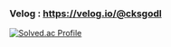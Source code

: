 ### Velog : https://velog.io/@cksgodl
[![Solved.ac Profile](http://mazassumnida.wtf/api/v2/generate_badge?boj=cksgodl)](https://solved.ac/cksgodl/)

<!--
![dlgocks1's github stats](https://github-readme-stats.vercel.app/api?username=dlgocks1&show_icons=true)
[![dlgocks1's github stats](https://github-readme-stats.vercel.app/api/top-langs/?username=dlgocks1&show_icons=true&hide_border=true&title_color=004386&icon_color=004386&layout=compact)](https://github.com/dlgocks1)
-->

<!--
**dlgocks1/dlgocks1** is a ✨ _special_ ✨ repository because its `README.md` (this file) appears on your GitHub profile.

Here are some ideas to get you started:

- 🔭 I’m currently working on ...
- 🌱 I’m currently learning ...
- 👯 I’m looking to collaborate on ...
- 🤔 I’m looking for help with ...
- 💬 Ask me about ...
- 📫 How to reach me: ...
- 😄 Pronouns: ...
- ⚡ Fun fact: ...
-->
